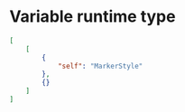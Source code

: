 # Variable runtime type

```json
[
    [
        {
            "self": "MarkerStyle"
        },
        {}
    ]
]
```
